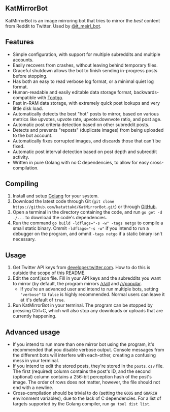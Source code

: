 ## KatMirrorBot
KatMirrorBot is an image mirroring bot that tries to mirror the *best* content from Reddit to Twitter. Used by [@it_meirl_bot](https://twitter.com/it_meirl_bot).

## Features
- Simple configuration, with support for multiple subreddits and multiple accounts.
- Easily recovers from crashes, without leaving behind temporary files.
- Graceful shutdown allows the bot to finish sending in-progress posts before stopping.
- Has both an easy to read verbose log format, or a minimal quiet log format.
- Human-readable and easily editable data storage format, backwards-compatible with [Tootgo](https://github.com/katattakd/Tootgo).
- Fast in-RAM data storage, with extremely quick post lookups and very little disk load.
- Automatically detects the best "hot" posts to mirror, based on various metrics like upvotes, upvote rate, upvote:downvote ratio, and post age.
- Automatic post criteria detection based on other subreddit posts.
- Detects and prevents "reposts" (duplicate images) from being uploaded to the bot account.
- Automatically fixes corrupted images, and discards those that can't be fixed.
- Automatic post interval detection based on post depth and subreddit activity.
- Written in pure Golang with no C dependencies, to allow for easy cross-compilation.

## Compiling
1. Install and setup [Golang](https://golang.org/) for your system.
2. Download the latest code through Git (`git clone https://github.com/katattakd/KatMirrorBot.git`) or through [GitHub](https://github.com/katattakd/KatMirrorBot/archive/main.zip).
3. Open a terminal in the directory containing the code, and run `go get -d ./...` to download the code's dependencies.
4. Run the command `go build -ldflags="-s -w" -tags netgo` to compile a small static binary. Ommit `-ldflags="-s -w"` if you intend to run a debugger on the program, and ommit `-tags netgo` if a static binary isn't necessary.

## Usage
1. Get Twitter API keys from [developer.twitter.com](https://developer.twitter.com/en). How to do this is outside the scope of this README.
2. Edit the conf.json file. Fill in your API keys and the subreddits you want to mirror (by default, the program mirrors [/r/all](https://www.reddit.com/r/all) and [/r/popular](https://www.reddit.com/r/popular).
   - If you're an advanced user and intend to run multiple bots, setting `"verbose"` to `false` is highly recommended. Normal users can leave it at it's default of `true`. 
3. Run KatMirrorBot in your terminal. The program can be stopped by pressing Ctrl+C, which will also stop any downloads or uploads that are currently happening.

## Advanced usage
- If you intend to run more than one mirror bot using the program, it's recommended that you disable verbose output. Console messages from the different bots will interfere with each-other, creating a confusing mess in your terminal.
- If you intend to edit the stored posts, they're stored in the `posts.csv` file. The first (required) column contains the post's ID, and the second (optional) column contains a 256-bit perception hash of the post's image. The order of rows does not matter, however, the file should not end with a newline.
- Cross-compilation should be trivial to do (setting the `GOOS` and `GOARCH` environment variables), due to the lack of C dependencies. For a list of targets supported by the Golang compiler, run `go tool dist list`.
